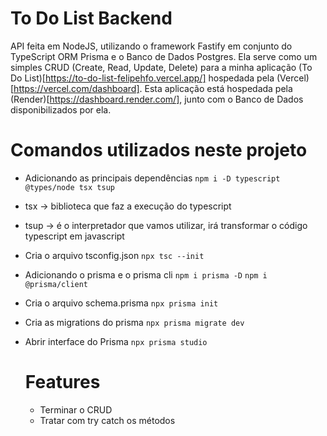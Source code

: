 # To Do List Backend

API feita em NodeJS, utilizando o framework Fastify em conjunto do TypeScript ORM Prisma e o Banco de Dados Postgres.
Ela serve como um simples CRUD (Create, Read, Update, Delete) para a minha aplicação (To Do List)[https://to-do-list-felipehfo.vercel.app/] hospedada pela (Vercel)[https://vercel.com/dashboard].
Esta aplicação está hospedada pela (Render)[https://dashboard.render.com/], junto com o Banco de Dados disponibilizados por ela.

# Comandos utilizados neste projeto

- Adicionando as principais dependências
  `npm i -D typescript @types/node tsx tsup`

- tsx -> biblioteca que faz a execução do typescript
- tsup -> é o interpretador que vamos utilizar, irá transformar o código typescript em javascript

- Cria o arquivo tsconfig.json
  `npx tsc --init`

- Adicionando o prisma e o prisma cli
  `npm i prisma -D`
  `npm i @prisma/client`

- Cria o arquivo schema.prisma
  `npx prisma init`

- Cria as migrations do prisma
  `npx prisma migrate dev`

- Abrir interface do Prisma
  `npx prisma studio`

  # Features

  - Terminar o CRUD
  - Tratar com try catch os métodos
